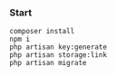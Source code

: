 ### Start
	composer install
	npm i
	php artisan key:generate
	php artisan storage:link
	php artisan migrate